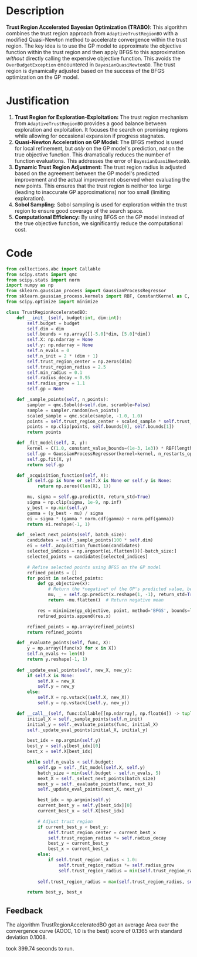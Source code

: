 # Description
**Trust Region Accelerated Bayesian Optimization (TRABO)**: This algorithm combines the trust region approach from `AdaptiveTrustRegionBO` with a modified Quasi-Newton method to accelerate convergence within the trust region. The key idea is to use the GP model to approximate the objective function within the trust region and then apply BFGS to this approximation *without* directly calling the expensive objective function. This avoids the `OverBudgetException` encountered in `BayesianQuasiNewtonBO`. The trust region is dynamically adjusted based on the success of the BFGS optimization on the GP model.

# Justification
1.  **Trust Region for Exploration-Exploitation:** The trust region mechanism from `AdaptiveTrustRegionBO` provides a good balance between exploration and exploitation. It focuses the search on promising regions while allowing for occasional expansion if progress stagnates.
2.  **Quasi-Newton Acceleration on GP Model:** The BFGS method is used for local refinement, but *only* on the GP model's prediction, *not* on the true objective function. This dramatically reduces the number of function evaluations. This addresses the error of `BayesianQuasiNewtonBO`.
3.  **Dynamic Trust Region Adjustment:** The trust region radius is adjusted based on the agreement between the GP model's predicted improvement and the actual improvement observed when evaluating the new points. This ensures that the trust region is neither too large (leading to inaccurate GP approximations) nor too small (limiting exploration).
4.  **Sobol Sampling:** Sobol sampling is used for exploration within the trust region to ensure good coverage of the search space.
5. **Computational Efficiency:** By using BFGS on the GP model instead of the true objective function, we significantly reduce the computational cost.

# Code
```python
from collections.abc import Callable
from scipy.stats import qmc
from scipy.stats import norm
import numpy as np
from sklearn.gaussian_process import GaussianProcessRegressor
from sklearn.gaussian_process.kernels import RBF, ConstantKernel as C, WhiteKernel
from scipy.optimize import minimize

class TrustRegionAcceleratedBO:
    def __init__(self, budget:int, dim:int):
        self.budget = budget
        self.dim = dim
        self.bounds = np.array([[-5.0]*dim, [5.0]*dim])
        self.X: np.ndarray = None
        self.y: np.ndarray = None
        self.n_evals = 0
        self.n_init = 2 * (dim + 1)
        self.trust_region_center = np.zeros(dim)
        self.trust_region_radius = 2.5
        self.min_radius = 0.1
        self.radius_decay = 0.95
        self.radius_grow = 1.1
        self.gp = None

    def _sample_points(self, n_points):
        sampler = qmc.Sobol(d=self.dim, scramble=False)
        sample = sampler.random(n=n_points)
        scaled_sample = qmc.scale(sample, -1.0, 1.0)
        points = self.trust_region_center + scaled_sample * self.trust_region_radius
        points = np.clip(points, self.bounds[0], self.bounds[1])
        return points

    def _fit_model(self, X, y):
        kernel = C(1.0, constant_value_bounds=(1e-3, 1e3)) * RBF(length_scale=1.0, length_scale_bounds=(1e-3, 1e3)) + WhiteKernel(noise_level=1e-5, noise_level_bounds=(1e-7, 1e-3))
        self.gp = GaussianProcessRegressor(kernel=kernel, n_restarts_optimizer=5, alpha=1e-5)
        self.gp.fit(X, y)
        return self.gp

    def _acquisition_function(self, X):
        if self.gp is None or self.X is None or self.y is None:
            return np.zeros((len(X), 1))

        mu, sigma = self.gp.predict(X, return_std=True)
        sigma = np.clip(sigma, 1e-9, np.inf)
        y_best = np.min(self.y)
        gamma = (y_best - mu) / sigma
        ei = sigma * (gamma * norm.cdf(gamma) + norm.pdf(gamma))
        return ei.reshape(-1, 1)

    def _select_next_points(self, batch_size):
        candidates = self._sample_points(100 * self.dim)
        ei = self._acquisition_function(candidates)
        selected_indices = np.argsort(ei.flatten())[-batch_size:]
        selected_points = candidates[selected_indices]

        # Refine selected points using BFGS on the GP model
        refined_points = []
        for point in selected_points:
            def gp_objective(x):
                # Return the *negative* of the GP's predicted value, because minimize() finds the minimum.
                mu, _ = self.gp.predict(x.reshape(1, -1), return_std=True)
                return -mu.flatten()  # Return negative mean

            res = minimize(gp_objective, point, method='BFGS', bounds=list(zip(self.bounds[0], self.bounds[1])))
            refined_points.append(res.x)

        refined_points = np.array(refined_points)
        return refined_points

    def _evaluate_points(self, func, X):
        y = np.array([func(x) for x in X])
        self.n_evals += len(X)
        return y.reshape(-1, 1)
    
    def _update_eval_points(self, new_X, new_y):
        if self.X is None:
            self.X = new_X
            self.y = new_y
        else:
            self.X = np.vstack((self.X, new_X))
            self.y = np.vstack((self.y, new_y))

    def __call__(self, func:Callable[[np.ndarray], np.float64]) -> tuple[np.float64, np.array]:
        initial_X = self._sample_points(self.n_init)
        initial_y = self._evaluate_points(func, initial_X)
        self._update_eval_points(initial_X, initial_y)

        best_idx = np.argmin(self.y)
        best_y = self.y[best_idx][0]
        best_x = self.X[best_idx]

        while self.n_evals < self.budget:
            self.gp = self._fit_model(self.X, self.y)
            batch_size = min(self.budget - self.n_evals, 5)
            next_X = self._select_next_points(batch_size)
            next_y = self._evaluate_points(func, next_X)
            self._update_eval_points(next_X, next_y)

            best_idx = np.argmin(self.y)
            current_best_y = self.y[best_idx][0]
            current_best_x = self.X[best_idx]

            # Adjust trust region
            if current_best_y < best_y:
                self.trust_region_center = current_best_x
                self.trust_region_radius *= self.radius_decay
                best_y = current_best_y
                best_x = current_best_x
            else:
                if self.trust_region_radius < 1.0:
                    self.trust_region_radius *= self.radius_grow
                    self.trust_region_radius = min(self.trust_region_radius, 2.5)
            
            self.trust_region_radius = max(self.trust_region_radius, self.min_radius)

        return best_y, best_x
```
## Feedback
 The algorithm TrustRegionAcceleratedBO got an average Area over the convergence curve (AOCC, 1.0 is the best) score of 0.1365 with standard deviation 0.1008.

took 399.74 seconds to run.